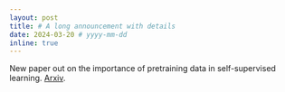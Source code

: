 ```yaml
---
layout: post
title: # A long announcement with details
date: 2024-03-20 # yyyy-mm-dd
inline: true
---
```


New paper out on the importance of pretraining data in self-supervised learning. [Arxiv](https://arxiv.org/abs/2403.13808).
